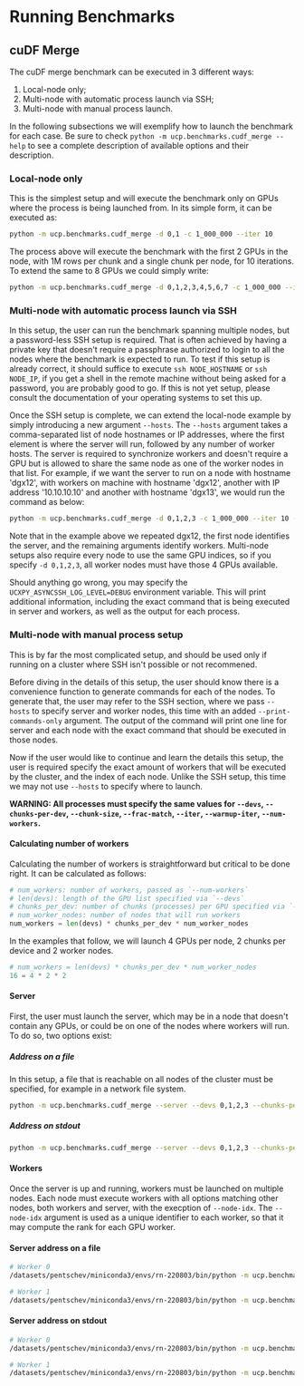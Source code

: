 # Running Benchmarks

## cuDF Merge

The cuDF merge benchmark can be executed in 3 different ways:

1. Local-node only;
1. Multi-node with automatic process launch via SSH;
1. Multi-node with manual process launch.

In the following subsections we will exemplify how to launch the benchmark for each case. Be sure to check `python -m ucp.benchmarks.cudf_merge --help` to see a complete description of available options and their description.


### Local-node only

This is the simplest setup and will execute the benchmark only on GPUs where the process is being launched from. In its simple form, it can be executed as:

```bash
python -m ucp.benchmarks.cudf_merge -d 0,1 -c 1_000_000 --iter 10
```

The process above will execute the benchmark with the first 2 GPUs in the node, with 1M rows per chunk and a single chunk per node, for 10 iterations. To extend the same to 8 GPUs we could simply write:

```bash
python -m ucp.benchmarks.cudf_merge -d 0,1,2,3,4,5,6,7 -c 1_000_000 --iter 10
```


### Multi-node with automatic process launch via SSH

In this setup, the user can run the benchmark spanning multiple nodes, but a password-less SSH setup is required. That is often achieved by having a private key that doesn't require a passphrase authorized to login to all the nodes where the benchmark is expected to run. To test if this setup is already correct, it should suffice to execute `ssh NODE_HOSTNAME` or `ssh NODE_IP`, if you get a shell in the remote machine without being asked for a password, you are probably good to go. If this is not yet setup, please consult the documentation of your operating systems to set this up.

Once the SSH setup is complete, we can extend the local-node example by simply introducing a new argument `--hosts`. The `--hosts` argument takes a comma-separated list of node hostnames or IP addresses, where the first element is where the server will run, followed by any number of worker hosts. The server is required to synchronize workers and doesn't require a GPU but is allowed to share the same node as one of the worker nodes in that list. For example, if we want the server to run on a node with hostname 'dgx12', with workers on machine with hostname 'dgx12', another with IP address '10.10.10.10' and another with hostname 'dgx13', we would run the command as below:

```bash
python -m ucp.benchmarks.cudf_merge -d 0,1,2,3 -c 1_000_000 --iter 10 --hosts dgx12,dgx12,10.10.10.10,dgx15
```

Note that in the example above we repeated dgx12, the first node identifies the server, and the remaining arguments identify workers. Multi-node setups also require every node to use the same GPU indices, so if you specify `-d 0,1,2,3`, all worker nodes must have those 4 GPUs available.

Should anything go wrong, you may specify the `UCXPY_ASYNCSSH_LOG_LEVEL=DEBUG` environment variable. This will print additional information, including the exact command that is being executed in server and workers, as well as the output for each process.


### Multi-node with manual process setup

This is by far the most complicated setup, and should be used only if running on a cluster where SSH isn't possible or not recommened.

Before diving in the details of this setup, the user should know there is a convenience function to generate commands for each of the nodes. To generate that, the user may refer to the SSH section, where we pass `--hosts` to specify server and worker nodes, this time with an added `--print-commands-only` argument. The output of the command will print one line for server and each node with the exact command that should be executed in those nodes.

Now if the user would like to continue and learn the details this setup, the user is required specify the exact amount of workers that will be executed by the cluster, and the index of each node. Unlike the SSH setup, this time we may not use `--hosts` to specify where to launch.

**WARNING: All processes must specify the same values for `--devs`, `--chunks-per-dev`, `--chunk-size`, `--frac-match`, `--iter`, `--warmup-iter`, `--num-workers`.**


#### Calculating number of workers

Calculating the number of workers is straightforward but critical to be done right. It can be calculated as follows:

```python
# num_workers: number of workers, passed as `--num-workers`
# len(devs): length of the GPU list specified via `--devs`
# chunks_per_dev: number of chunks (processes) per GPU specified via `--chunks-per-dev`
# num_worker_nodes: number of nodes that will run workers
num_workers = len(devs) * chunks_per_dev * num_worker_nodes
```

In the examples that follow, we will launch 4 GPUs per node, 2 chunks per device and 2 worker nodes.

```python
# num_workers = len(devs) * chunks_per_dev * num_worker_nodes
16 = 4 * 2 * 2
```

#### Server

First, the user must launch the server, which may be in a node that doesn't contain any GPUs, or could be on one of the nodes where workers will run. To do so, two options exist:

##### Address on a file

In this setup, a file that is reachable on all nodes of the cluster must be specified, for example in a network file system. 

```bash
python -m ucp.benchmarks.cudf_merge --server --devs 0,1,2,3 --chunks-per-dev 2 --chunk-size 1000000 --frac-match 0.5 --iter 10 --warmup-iter 5 --num-workers 16 --server-file /path/to/network/fs/server.json
```

##### Address on stdout

```bash
python -m ucp.benchmarks.cudf_merge --server --devs 0,1,2,3 --chunks-per-dev 2 --chunk-size 1000000 --frac-match 0.5 --iter 10 --warmup-iter 5 --num-workers 16
```


#### Workers

Once the server is up and running, workers must be launched on multiple nodes. Each node must execute workers with all options matching other nodes, both workers and server, with the execption of `--node-idx`. The `--node-idx` argument is used as a unique identifier to each worker, so that it may compute the rank for each GPU worker.


#### Server address on a file

```bash
# Worker 0
/datasets/pentschev/miniconda3/envs/rn-220803/bin/python -m ucp.benchmarks.cudf_merge --devs 0,1,2,3 --chunks-per-dev 2 --chunk-size 1000000 --frac-match 0.5 --iter 10 --warmup-iter 5 --num-workers 16 --node-idx 0 --rmm-init-pool-size 4000000000 --server-file '/path/to/network/fs/server.json'

# Worker 1
/datasets/pentschev/miniconda3/envs/rn-220803/bin/python -m ucp.benchmarks.cudf_merge --devs 0,1,2,3 --chunks-per-dev 2 --chunk-size 1000000 --frac-match 0.5 --iter 10 --warmup-iter 5 --num-workers 16 --node-idx 1 --rmm-init-pool-size 4000000000 --server-file '/path/to/network/fs/server.json'
```


#### Server address on stdout

```bash
# Worker 0
/datasets/pentschev/miniconda3/envs/rn-220803/bin/python -m ucp.benchmarks.cudf_merge --devs 0,1,2,3 --chunks-per-dev 2 --chunk-size 1000000 --frac-match 0.5 --iter 10 --warmup-iter 5 --num-workers 16 --node-idx 0 --rmm-init-pool-size 4000000000 --server-address 'REPLACE WITH SERVER ADDRESS'

# Worker 1
/datasets/pentschev/miniconda3/envs/rn-220803/bin/python -m ucp.benchmarks.cudf_merge --devs 0,1,2,3 --chunks-per-dev 2 --chunk-size 1000000 --frac-match 0.5 --iter 10 --warmup-iter 5 --num-workers 16 --node-idx 1 --rmm-init-pool-size 4000000000 --server-address 'REPLACE WITH SERVER ADDRESS'
```
